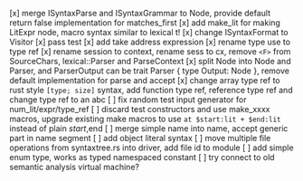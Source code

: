
[x] merge ISyntaxParse and ISyntaxGrammar to Node, provide default return false implementation for matches_first
[x] add make_lit for making LitExpr node, macro syntax similar to lexical t!
[x] change ISyntaxFormat to Visitor
[x] pass test
[x] add take address expression
[x] rename type use to type ref
[x] rename session to context, rename sess to cx, remove `<F>` from SourceChars, lexical::Parser and ParseContext
[x] split Node into Node and Parser, and ParserOutput can be trait Parser { type Output: Node }, remove default implementation for parse and accept
[x] change array type ref to rust style `[type; size]` syntax, add function type ref, reference type ref and change type ref to an abc
[ ] fix random test input generator for num_lit/expr/type_ref
[ ] discard test constructors and use make_xxxx macros, upgrade existing make macros to use `at $start:lit + $end:lit` instead of plain $start,$end
[ ] merge simple name into name, accept generic part in name segment
[ ] add object literal syntax
[ ] move multiple file operations from syntaxtree.rs into driver, add file id to module
[ ] add simple enum type, works as typed namespaced constant
[ ] try connect to old semantic analysis virtual machine?
